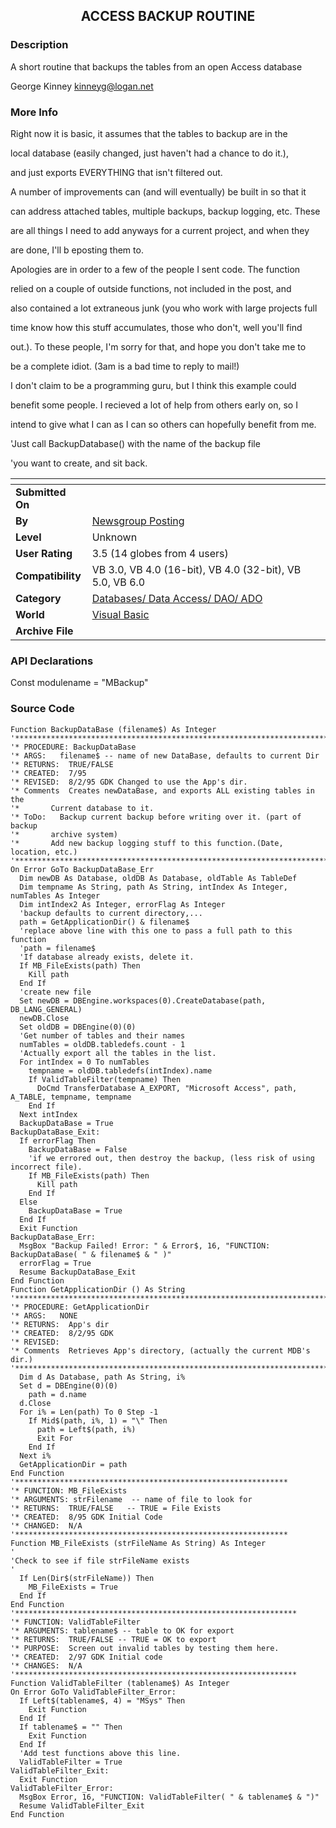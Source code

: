 ﻿<div align="center">

## ACCESS BACKUP ROUTINE


</div>

### Description

A short routine that backups the tables from an open Access database

George Kinney <kinneyg@logan.net>
 
### More Info
 
Right now it is basic, it assumes that the tables to backup are in the

local database (easily changed, just haven't had a chance to do it.),

and just exports EVERYTHING that isn't filtered out.

A number of improvements can (and will eventually) be built in so that it

can address attached tables, multiple backups, backup logging, etc. These

are all things I need to add anyways for a current project, and when they

are done, I'll b eposting them to.

Apologies are in order to a few of the people I sent code. The function

relied on a couple of outside functions, not included in the post, and

also contained a lot extraneous junk (you who work with large projects full

time know how this stuff accumulates, those who don't, well you'll find

out.). To these people, I'm sorry for that, and hope you don't take me to

be a complete idiot. (3am is a bad time to reply to mail!)

I don't claim to be a programming guru, but I think this example could

benefit some people. I recieved a lot of help from others early on, so I

intend to give what I can as I can so others can hopefully benefit from me.

'Just call BackupDatabase() with the name of the backup file

'you want to create, and sit back.


<span>             |<span>
---                |---
**Submitted On**   |
**By**             |[Newsgroup Posting](https://github.com/Planet-Source-Code/PSCIndex/blob/master/ByAuthor/newsgroup-posting.md)
**Level**          |Unknown
**User Rating**    |3.5 (14 globes from 4 users)
**Compatibility**  |VB 3\.0, VB 4\.0 \(16\-bit\), VB 4\.0 \(32\-bit\), VB 5\.0, VB 6\.0
**Category**       |[Databases/ Data Access/ DAO/ ADO](https://github.com/Planet-Source-Code/PSCIndex/blob/master/ByCategory/databases-data-access-dao-ado__1-6.md)
**World**          |[Visual Basic](https://github.com/Planet-Source-Code/PSCIndex/blob/master/ByWorld/visual-basic.md)
**Archive File**   |[](https://github.com/Planet-Source-Code/newsgroup-posting-access-backup-routine__1-557/archive/master.zip)

### API Declarations

Const modulename = "MBackup"


### Source Code

```
Function BackupDataBase (filename$) As Integer
'**********************************************************************************
'* PROCEDURE: BackupDataBase
'* ARGS:   filename$ -- name of new DataBase, defaults to current Dir
'* RETURNS:  TRUE/FALSE
'* CREATED:  7/95
'* REVISED:  8/2/95 GDK Changed to use the App's dir.
'* Comments  Creates newDataBase, and exports ALL existing tables in the
'*       Current database to it.
'* ToDo:   Backup current backup before writing over it. (part of backup
'*       archive system)
'*       Add new backup logging stuff to this function.(Date, location, etc.)
'**********************************************************************************
On Error GoTo BackupDataBase_Err
  Dim newDB As Database, oldDB As Database, oldTable As TableDef
  Dim tempname As String, path As String, intIndex As Integer, numTables As Integer
  Dim intIndex2 As Integer, errorFlag As Integer
  'backup defaults to current directory,...
  path = GetApplicationDir() & filename$
  'replace above line with this one to pass a full path to this function
  'path = filename$
  'If database already exists, delete it.
  If MB_FileExists(path) Then
    Kill path
  End If
  'create new file
  Set newDB = DBEngine.workspaces(0).CreateDatabase(path, DB_LANG_GENERAL)
  newDB.Close
  Set oldDB = DBEngine(0)(0)
  'Get number of tables and their names
  numTables = oldDB.tabledefs.count - 1
  'Actually export all the tables in the list.
  For intIndex = 0 To numTables
    tempname = oldDB.tabledefs(intIndex).name
    If ValidTableFilter(tempname) Then
      DoCmd TransferDatabase A_EXPORT, "Microsoft Access", path, A_TABLE, tempname, tempname
    End If
  Next intIndex
  BackupDataBase = True
BackupDataBase_Exit:
  If errorFlag Then
    BackupDataBase = False
    'if we errored out, then destroy the backup, (less risk of using incorrect file).
    If MB_FileExists(path) Then
      Kill path
    End If
  Else
    BackupDataBase = True
  End If
  Exit Function
BackupDataBase_Err:
  MsgBox "Backup Failed! Error: " & Error$, 16, "FUNCTION: BackupDataBase( " & filename$ & " )"
  errorFlag = True
  Resume BackupDataBase_Exit
End Function
Function GetApplicationDir () As String
'***************************************************************************
'* PROCEDURE: GetApplicationDir
'* ARGS:   NONE
'* RETURNS:  App's dir
'* CREATED:  8/2/95 GDK
'* REVISED:
'* Comments  Retrieves App's directory, (actually the current MDB's dir.)
'***************************************************************************
  Dim d As Database, path As String, i%
  Set d = DBEngine(0)(0)
    path = d.name
  d.Close
  For i% = Len(path) To 0 Step -1
    If Mid$(path, i%, 1) = "\" Then
      path = Left$(path, i%)
      Exit For
    End If
  Next i%
  GetApplicationDir = path
End Function
'*************************************************************
'* FUNCTION: MB_FileExists
'* ARGUMENTS: strFilename  -- name of file to look for
'* RETURNS:  TRUE/FALSE   -- TRUE = File Exists
'* CREATED:  8/95 GDK Initial Code
'* CHANGED:  N/A
'*************************************************************
Function MB_FileExists (strFileName As String) As Integer
'
'Check to see if file strFileName exists
'
  If Len(Dir$(strFileName)) Then
    MB_FileExists = True
  End If
End Function
'***************************************************************
'* FUNCTION: ValidTableFilter
'* ARGUMENTS: tablename$ -- table to OK for export
'* RETURNS:  TRUE/FALSE -- TRUE = OK to export
'* PURPOSE:  Screen out invalid tables by testing them here.
'* CREATED:  2/97 GDK Initial code
'* CHANGES:  N/A
'***************************************************************
Function ValidTableFilter (tablename$) As Integer
On Error GoTo ValidTableFilter_Error:
  If Left$(tablename$, 4) = "MSys" Then
    Exit Function
  End If
  If tablename$ = "" Then
    Exit Function
  End If
  'Add test functions above this line.
  ValidTableFilter = True
ValidTableFilter_Exit:
  Exit Function
ValidTableFilter_Error:
  MsgBox Error, 16, "FUNCTION: ValidTableFilter( " & tablename$ & ")"
  Resume ValidTableFilter_Exit
End Function
```

